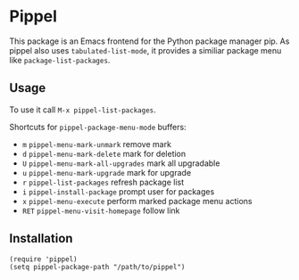 Pippel
============

This package is an Emacs frontend for the Python package manager pip. As pippel also uses `tabulated-list-mode`, it provides a similiar package menu like `package-list-packages`.


## Usage

To use it call `M-x pippel-list-packages`.

Shortcuts for `pippel-package-menu-mode` buffers:

 * `m`     `pippel-menu-mark-unmark` remove mark
 * `d`     `pippel-menu-mark-delete` mark for deletion
 * `U`     `pippel-menu-mark-all-upgrades` mark all upgradable
 * `u`     `pippel-menu-mark-upgrade` mark for upgrade
 * `r`     `pippel-list-packages` refresh package list
 * `i`     `pippel-install-package` prompt user for packages
 * `x`     `pippel-menu-execute` perform marked package menu actions
 * `RET`   `pippel-menu-visit-homepage` follow link


## Installation

    (require 'pippel)
    (setq pippel-package-path "/path/to/pippel")

